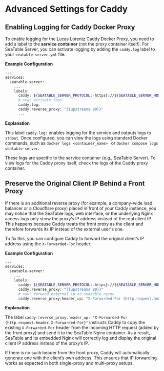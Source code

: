 # Advanced Settings for Caddy

## Enabling Logging for Caddy Docker Proxy

To enable logging for the Lucas Lorentz Caddy Docker Proxy, you need to add a label to the **service container** (not the proxy container itself). For SeaTable Server, you can activate logging by adding the `caddy.log` label to your `seatable-server.yml` file.

**Example Configuration**

```bash
---
services:
  seatable-server:
    ...
    labels:
      caddy: ${SEATABLE_SERVER_PROTOCOL:-https}://${SEATABLE_SERVER_HOSTNAME:?Variable is not set or empty}
      # new: activate logs
      caddy.log:
      caddy.reverse_proxy: "{{upstreams 80}}"
      ...
```

**Explanation**

This label `caddy.log:` enables logging for the service and outputs logs to `stdout`. Once configured, you can view the logs using standard Docker commands, such as `docker logs <container_name> ` or `docker compose logs seatable-server`.

These logs are specific to the service container (e.g., SeaTable Server). To view logs for the Caddy proxy itself, check the logs of the Caddy proxy container.

## Preserve the Original Client IP Behind a Front Proxy

If there is an additional reverse proxy (for example, a company-wide load balancer or a Cloudflare proxy) placed in front of your Caddy instance, you may notice that the SeaTable logs, web interface, or the underlying Nginx access logs only show the proxy’s IP address instead of the real client IP. This happens because Caddy treats the front proxy as the client and therefore forwards its IP instead of the external user's one.

To fix this, you can configure Caddy to forward the original client’s IP address using the `X-Forwarded-For` header.

**Example Configuration**

```bash
---
services:
  seatable-server:
    ...
    labels:
      caddy: ${SEATABLE_SERVER_PROTOCOL:-https}://${SEATABLE_SERVER_HOSTNAME:?Variable is not set or empty}
      caddy.reverse_proxy: "{{upstreams 80}}"
      # new: forward external ip to seatable nginx
      caddy.reverse_proxy.header_up: "X-Forwarded-For {http.request.header.X-Forwarded-For}"
```

**Explanation**

The label `caddy.reverse_proxy.header_up: "X-Forwarded-For {http.request.header.X-Forwarded-For}"` instructs Caddy to copy the existing `X-Forwarded-For` header from the incoming HTTP request (added by the front proxy) and send it to the SeaTable Nginx container. As a result, SeaTable and its embedded Nginx will correctly log and display the original client IP address instead of the proxy’s IP.

If there is no such header from the front proxy, Caddy will automatically generate one with the client’s own address. This ensures that IP forwarding works as expected in both single-proxy and multi-proxy setups.